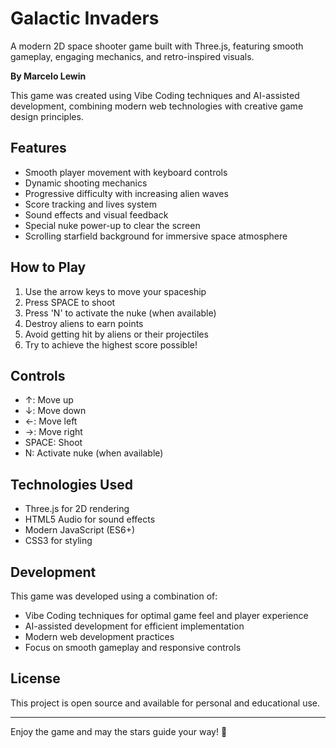 # Galactic Invaders

A modern 2D space shooter game built with Three.js, featuring smooth gameplay, engaging mechanics, and retro-inspired visuals.

**By Marcelo Lewin**

This game was created using Vibe Coding techniques and AI-assisted development, combining modern web technologies with creative game design principles.

## Features

- Smooth player movement with keyboard controls
- Dynamic shooting mechanics
- Progressive difficulty with increasing alien waves
- Score tracking and lives system
- Sound effects and visual feedback
- Special nuke power-up to clear the screen
- Scrolling starfield background for immersive space atmosphere

## How to Play

1. Use the arrow keys to move your spaceship
2. Press SPACE to shoot
3. Press 'N' to activate the nuke (when available)
4. Destroy aliens to earn points
5. Avoid getting hit by aliens or their projectiles
6. Try to achieve the highest score possible!

## Controls

- ↑: Move up
- ↓: Move down
- ←: Move left
- →: Move right
- SPACE: Shoot
- N: Activate nuke (when available)

## Technologies Used

- Three.js for 2D rendering
- HTML5 Audio for sound effects
- Modern JavaScript (ES6+)
- CSS3 for styling

## Development

This game was developed using a combination of:
- Vibe Coding techniques for optimal game feel and player experience
- AI-assisted development for efficient implementation
- Modern web development practices
- Focus on smooth gameplay and responsive controls

## License

This project is open source and available for personal and educational use.

---

Enjoy the game and may the stars guide your way! 🚀 